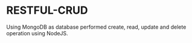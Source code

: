 # RESTFUL-CRUD
Using MongoDB as database performed create, read, update and delete operation using NodeJS.
